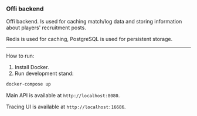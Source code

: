 ### Offi backend

Offi backend. Is used for caching match/log data and storing information about players' recruitment posts.

Redis is used for caching, PostgreSQL is used for persistent storage.

---



How to run:
1. Install Docker.
2. Run development stand:
```bash
docker-compose up
```
Main API is available at `http://localhost:8080`.

Tracing UI is available at `http://localhost:16686`.
